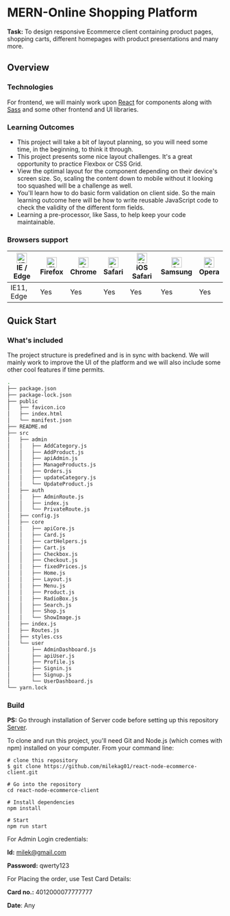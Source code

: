 # MERN-Online Shopping Platform

**Task:** To design responsive Ecommerce client containing product pages, shopping carts, different homepages with product presentations and many more.  

## Overview
### Technologies

For frontend, we will mainly work upon [React](https://reactjs.org/docs/getting-started.html) for components along with [Sass](https://sass-lang.com/documentation) and some other frontend and UI libraries.

### Learning Outcomes
* This project will take a bit of layout planning, so you will need some time, in the beginning, to think it through.
* This project presents some nice layout challenges. It's a great opportunity to practice Flexbox or CSS Grid.
* View the optimal layout for the component depending on their device's screen size. So, scaling the content down to mobile without it looking too squashed will be a challenge as well.
* You'll learn how to do basic form validation on client side. So the main learning outcome here will be how to write reusable JavaScript code to check the validity of the different form fields.
* Learning a pre-processor, like Sass, to help keep your code maintainable.
### Browsers support

| [<img src="https://raw.githubusercontent.com/alrra/browser-logos/master/src/edge/edge_48x48.png" alt="IE / Edge" width="24px" height="24px" />](http://godban.github.io/browsers-support-badges/)<br/>IE / Edge | [<img src="https://raw.githubusercontent.com/alrra/browser-logos/master/src/firefox/firefox_48x48.png" alt="Firefox" width="24px" height="24px" />](http://godban.github.io/browsers-support-badges/)<br/>Firefox | [<img src="https://raw.githubusercontent.com/alrra/browser-logos/master/src/chrome/chrome_48x48.png" alt="Chrome" width="24px" height="24px" />](http://godban.github.io/browsers-support-badges/)<br/>Chrome | [<img src="https://raw.githubusercontent.com/alrra/browser-logos/master/src/safari/safari_48x48.png" alt="Safari" width="24px" height="24px" />](http://godban.github.io/browsers-support-badges/)<br/>Safari | [<img src="https://raw.githubusercontent.com/alrra/browser-logos/master/src/safari-ios/safari-ios_48x48.png" alt="iOS Safari" width="24px" height="24px" />](http://godban.github.io/browsers-support-badges/)<br/>iOS Safari | [<img src="https://raw.githubusercontent.com/alrra/browser-logos/master/src/samsung-internet/samsung-internet_48x48.png" alt="Samsung" width="24px" height="24px" />](http://godban.github.io/browsers-support-badges/)<br/>Samsung | [<img src="https://raw.githubusercontent.com/alrra/browser-logos/master/src/opera/opera_48x48.png" alt="Opera" width="24px" height="24px" />](http://godban.github.io/browsers-support-badges/)<br/>Opera |
| --------- | --------- | --------- | --------- | --------- | --------- | --------- |
| IE11, Edge| Yes | Yes| Yes| Yes| Yes| Yes

## Quick Start
### What's included

The project structure is predefined and is in sync with backend. We will mainly work to improve the UI of the platform and we will also include some other cool features if time permits.

```bash
.
├── package.json
├── package-lock.json
├── public
│   ├── favicon.ico
│   ├── index.html
│   └── manifest.json
├── README.md
├── src
│   ├── admin
│   │   ├── AddCategory.js
│   │   ├── AddProduct.js
│   │   ├── apiAdmin.js
│   │   ├── ManageProducts.js
│   │   ├── Orders.js
│   │   ├── updateCategory.js
│   │   └── UpdateProduct.js
│   ├── auth
│   │   ├── AdminRoute.js
│   │   ├── index.js
│   │   └── PrivateRoute.js
│   ├── config.js
│   ├── core
│   │   ├── apiCore.js
│   │   ├── Card.js
│   │   ├── cartHelpers.js
│   │   ├── Cart.js
│   │   ├── Checkbox.js
│   │   ├── Checkout.js
│   │   ├── fixedPrices.js
│   │   ├── Home.js
│   │   ├── Layout.js
│   │   ├── Menu.js
│   │   ├── Product.js
│   │   ├── RadioBox.js
│   │   ├── Search.js
│   │   ├── Shop.js
│   │   └── ShowImage.js
│   ├── index.js
│   ├── Routes.js
│   ├── styles.css
│   └── user
│       ├── AdminDashboard.js
│       ├── apiUser.js
│       ├── Profile.js
│       ├── Signin.js
│       ├── Signup.js
│       └── UserDashboard.js
└── yarn.lock
```
### Build

**PS:** Go through installation of Server code before setting up this repository [Server](https://github.com/milekag01/react-node-ecommerce).


To clone and run this project, you'll need Git and Node.js (which comes with npm) installed on your computer. From your command line:

```code
# clone this repository
$ git clone https://github.com/milekag01/react-node-ecommerce-client.git

# Go into the repository
cd react-node-ecommerce-client

# Install dependencies
npm install

# Start
npm run start
```
<!--% Admin Credentials  -->

For Admin Login credentials:

**Id:** milek@gmail.com

**Password:** qwerty123

For Placing the order, use Test Card Details:

**Card no.:** 4012000077777777

**Date**: Any
